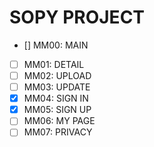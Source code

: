 # SOPY PROJECT

- [] MM00: MAIN
- [ ] MM01: DETAIL
- [ ] MM02: UPLOAD
- [ ] MM03: UPDATE
- [x] MM04: SIGN IN
- [x] MM05: SIGN UP
- [ ] MM06: MY PAGE
- [ ] MM07: PRIVACY
